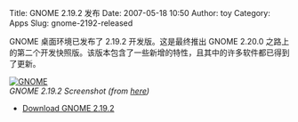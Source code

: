 Title: GNOME 2.19.2 发布
Date: 2007-05-18 10:50
Author: toy
Category: Apps
Slug: gnome-2192-released

GNOME 桌面环境已发布了 2.19.2 开发版。这是最终推出 GNOME 2.20.0
之路上的第二个开发快照版。该版本包含了一些新增的特性，且其中的许多软件都已得到了更新。

[![GNOME](http://i.linuxtoy.org/i/2007/05/gnome2192_s.jpg)](http://i.linuxtoy.org/i/2007/05/gnome2192.jpg)  
*GNOME 2.19.2 Screenshot (from
[here](http://www.phoronix.com/scan.php?page=article&item=719))*

- [Download GNOME
2.19.2](http://ftp.gnome.org/pub/GNOME/desktop/2.19/2.19.2/)

